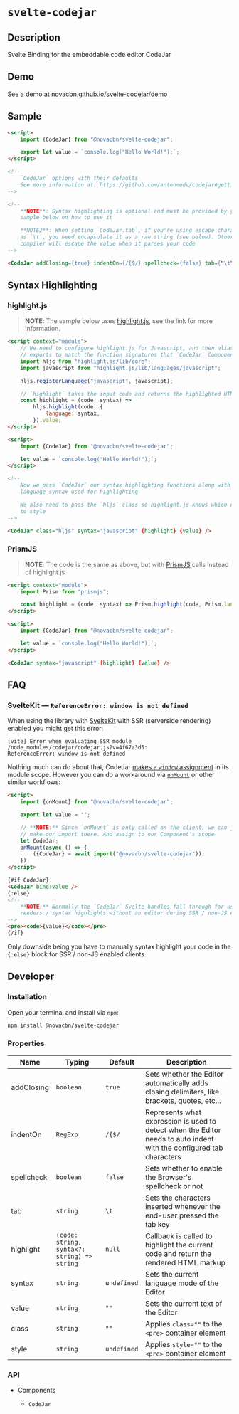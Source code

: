 # `svelte-codejar`

## Description

Svelte Binding for the embeddable code editor CodeJar

## Demo

See a demo at [novacbn.github.io/svelte-codejar/demo](https://novacbn.github.io/svelte-codejar/demo)

## Sample

```html
<script>
    import {CodeJar} from "@novacbn/svelte-codejar";

    export let value = `console.log("Hello World!");`;
</script>

<!--
    `CodeJar` options with their defaults
    See more information at: https://github.com/antonmedv/codejar#getting-started
-->

<!--
    **NOTE**: Syntax highlighting is optional and must be provided by you. See the
    sample below on how to use it

    **NOTE2**: When setting `CodeJar.tab`, if you're using escape characters such
    as `\t`, you need encapsulate it as a raw string (see below). Otherwise the Svelte
    compiler will escape the value when it parses your code
-->

<CodeJar addClosing={true} indentOn={/{$/} spellcheck={false} tab={"\t"} bind:value />
```

## Syntax Highlighting

### highlight.js

> **NOTE**: The sample below uses [highlight.js](https://highlightjs.org/), see the link for more information.

```html
<script context="module">
    // We need to configure highlight.js for Javascript, and then alias the
    // exports to match the function signatures that `CodeJar` Component expects
    import hljs from "highlight.js/lib/core";
    import javascript from "highlight.js/lib/languages/javascript";

    hljs.registerLanguage("javascript", javascript);

    // `highlight` takes the input code and returns the highlighted HTML markup
    const highlight = (code, syntax) =>
        hljs.highlight(code, {
            language: syntax,
        }).value;
</script>

<script>
    import {CodeJar} from "@novacbn/svelte-codejar";

    let value = `console.log("Hello World!");`;
</script>

<!--
    Now we pass `CodeJar` our syntax highlighting functions along with the
    language syntax used for highlighting

    We also need to pass the `hljs` class so highlight.js knows which element
    to style
-->

<CodeJar class="hljs" syntax="javascript" {highlight} {value} />
```

### PrismJS

> **NOTE**: The code is the same as above, but with [PrismJS](https://prismjs.com/) calls instead of highlight.js

```html
<script context="module">
    import Prism from "prismjs";

    const highlight = (code, syntax) => Prism.highlight(code, Prism.languages[syntax], syntax);
</script>

<script>
    import {CodeJar} from "@novacbn/svelte-codejar";

    let value = `console.log("Hello World!");`;
</script>

<CodeJar syntax="javascript" {highlight} {value} />
```

## FAQ

### SvelteKit — `ReferenceError: window is not defined`

When using the library with [SvelteKit](https://kit.svelte.dev) with SSR (serverside rendering) enabled you might get this error:

```
[vite] Error when evaluating SSR module /node_modules/codejar/codejar.js?v=4f67a3d5:
ReferenceError: window is not defined
```

Nothing much can do about that, CodeJar [makes a `window` assignment](https://github.com/antonmedv/codejar/blob/b037e29b6565269a2f797e62f51966d77cdf3978/codejar.ts#L1) in its module scope. However you can do a workaround via [`onMount`](https://svelte.dev/docs#onMount) or other similar workflows:

```html
<script>
    import {onMount} from "@novacbn/svelte-codejar";

    export let value = "";

    // **NOTE:** Since `onMount` is only called on the client, we can just
    // make our import there. And assign to our Component's scope
    let CodeJar;
    onMount(async () => {
        ({CodeJar} = await import("@novacbn/svelte-codejar"));
    });
</script>

{#if CodeJar}
<CodeJar bind:value />
{:else}
<!--
    **NOTE:** Normally the `CodeJar` Svelte handles fall through for us, and
    renders / syntax highlights without an editor during SSR / non-JS enabled clients
-->
<pre><code>{value}</code></pre>
{/if}
```

Only downside being you have to manually syntax highlight your code in the `{:else}` block for SSR / non-JS enabled clients.

## Developer

### Installation

Open your terminal and install via `npm`:

```bash
npm install @novacbn/svelte-codejar
```

### Properties

| Name       | Typing                                      | Default     | Description                                                                                                          |
| ---------- | ------------------------------------------- | ----------- | -------------------------------------------------------------------------------------------------------------------- |
| addClosing | `boolean`                                   | `true`      | Sets whether the Editor automatically adds closing delimiters, like brackets, quotes, etc...                         |
| indentOn   | `RegExp`                                    | `/{$/`      | Represents what expression is used to detect when the Editor needs to auto indent with the configured tab characters |
| spellcheck | `boolean`                                   | `false`     | Sets whether to enable the Browser's spellcheck or not                                                               |
| tab        | `string`                                    | `\t`        | Sets the characters inserted whenever the end-user pressed the tab key                                               |
| highlight  | `(code: string, syntax?: string) => string` | `null`      | Callback is called to highlight the current code and return the rendered HTML markup                                 |
| syntax     | `string`                                    | `undefined` | Sets the current language mode of the Editor                                                                         |
| value      | `string`                                    | `""`        | Sets the current text of the Editor                                                                                  |
| class      | `string`                                    | `""`        | Applies `class=""` to the `<pre>` container element                                                                  |
| style      | `string`                                    | `undefined` | Applies `style=""` to the `<pre>` container element                                                                  |

### API

-   Components

    -   `CodeJar`
